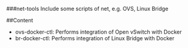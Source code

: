###net-tools
Include some scripts of net, e.g. OVS, Linux Bridge

##Content
* ovs-docker-ctl: Performs integration of Open vSwitch with Docker
* br-docker-ctl: Performs integration of Linux Bridge with Docker
